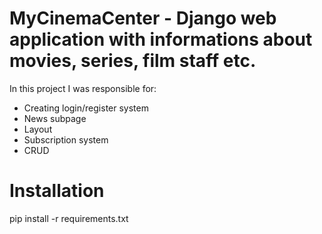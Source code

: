 
# MyCinemaCenter - Django web application with informations about movies, series, film staff etc.

In this project I was responsible for:

- Creating login/register system 
- News subpage
- Layout
- Subscription system 
- CRUD 

# Installation
pip install -r requirements.txt
